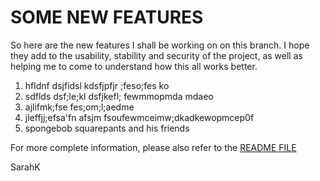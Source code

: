 SOME NEW FEATURES
=================

So here are the new features I shall be working on on this branch.  I hope they add to the usability, stability and security of the project, as well as helping me to come to understand how this all works better.

1. hfldnf dsjfidsl kdsfjpfjr ;feso;fes ko
2. sdflds dsf;le;kl dsfjkefl; fewmmopmda mdaeo
3. ajlifmk;fse fes;om;l;aedme
4. jleffjj;efsa'fn afsjm fsoufewmceimw;dkadkewopmcep0f
5. spongebob squarepants and his friends

For more complete information, please also refer to the [README FILE](~/README.md)

SarahK

